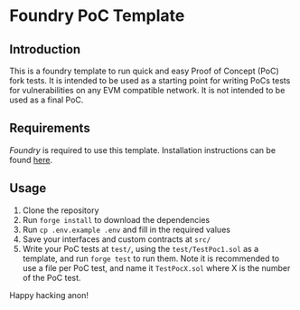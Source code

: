 # Foundry PoC Template

## Introduction
This is a foundry template to run quick and easy Proof of Concept (PoC) fork tests. It is intended to be used as a starting point for writing PoCs tests for vulnerabilities on any EVM compatible network. It is not intended to be used as a final PoC.

## Requirements

*Foundry* is required to use this template. Installation instructions can be found [here](https://book.getfoundry.sh/getting-started/installation).

## Usage

1. Clone the repository
2. Run `forge install` to download the dependencies
3. Run `cp .env.example .env` and fill in the required values
4. Save your interfaces and custom contracts at `src/`
5. Write your PoC tests at `test/`, using the `test/TestPoc1.sol` as a template, and run `forge test` to run them. Note it is recommended to use a file per PoC test, and name it `TestPocX.sol` where X is the number of the PoC test.

Happy hacking anon!


